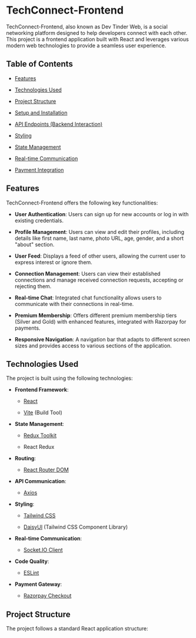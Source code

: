 # TechConnect-Frontend

TechConnect-Frontend, also known as Dev Tinder Web, is a social networking platform designed to help developers connect with each other. This project is a frontend application built with React and leverages various modern web technologies to provide a seamless user experience.

## Table of Contents

* [Features](#features)

* [Technologies Used](#technologies-used)

* [Project Structure](#project-structure)

* [Setup and Installation](#setup-and-installation)

* [API Endpoints (Backend Interaction)](#api-endpoints-backend-interaction)

* [Styling](#styling)

* [State Management](#state-management)

* [Real-time Communication](#real-time-communication)

* [Payment Integration](#payment-integration)

## Features

TechConnect-Frontend offers the following key functionalities:

* **User Authentication**: Users can sign up for new accounts or log in with existing credentials.

* **Profile Management**: Users can view and edit their profiles, including details like first name, last name, photo URL, age, gender, and a short "about" section.

* **User Feed**: Displays a feed of other users, allowing the current user to express interest or ignore them.

* **Connection Management**: Users can view their established connections and manage received connection requests, accepting or rejecting them.

* **Real-time Chat**: Integrated chat functionality allows users to communicate with their connections in real-time.

* **Premium Membership**: Offers different premium membership tiers (Silver and Gold) with enhanced features, integrated with Razorpay for payments.

* **Responsive Navigation**: A navigation bar that adapts to different screen sizes and provides access to various sections of the application.

## Technologies Used

The project is built using the following technologies:

* **Frontend Framework**:

    * [React](https://react.dev/)

    * [Vite](https://vitejs.dev/) (Build Tool)

* **State Management**:

    * [Redux Toolkit](https://redux-toolkit.js.org/)

    * React Redux

* **Routing**:

    * [React Router DOM](https://reactrouter.com/en/main)

* **API Communication**:

    * [Axios](https://axios-http.com/)

* **Styling**:

    * [Tailwind CSS](https://tailwindcss.com/)

    * [DaisyUI](https://daisyui.com/) (Tailwind CSS Component Library)

* **Real-time Communication**:

    * [Socket.IO Client](https://socket.io/docs/v4/client-api/)

* **Code Quality**:

    * [ESLint](https://eslint.org/)

* **Payment Gateway**:

    * [Razorpay Checkout](https://razorpay.com/docs/api/payments/checkout/)

## Project Structure

The project follows a standard React application structure:
